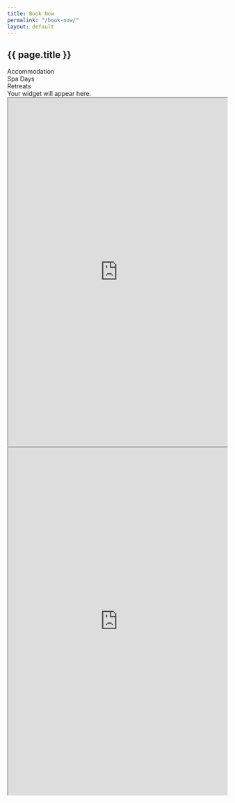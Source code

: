 ```yaml
---
title: Book Now
permalink: "/book-now/"
layout: default
---
```


<section id="book-now">
  <div class="about">
    <h2>{{ page.title }}</h2>
  </div>

  <div class="booking-toggle flex">
    <div class="btn accomodation-button active-btn">Accommodation</div>
    <div class="btn spa-button">Spa Days</div>
    <div class="btn Retreats-button">Retreats</div>
  </div>

  <div class="platform booking-cal active">
    <div data-calendar-key="E55755E8B4F2753BF0525E801AA3DDE4932565249BE8DE0E1A4179AD7D69345D170EEF11BFBC38B3A7A51585C16A08CFEC6525BEA3AB1235" data-calendar-departure-picker="true" data-calendar-mobile-grid="true">
      Your widget will appear here.
    </div>
    <script src="https://secure.supercontrol.co.uk/components/embed.js"></script>
  </div>

  <div class="platform booking-spa">
    <iframe src="https://www.supersaas.com/schedule/IntheStix/Spa_Days?view=free" width="100%" height="800"></iframe>
  </div>

  <div class="platform booking-retreats">
    <iframe src="https://www.supersaas.com/schedule/IntheStix/retreats?view=free" width="100%" height="800"></iframe>
  </div>
</section>
